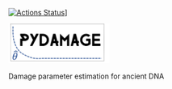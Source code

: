 [![Actions Status](https://github.com/maxibor/pydamage/workflows/package_ci/badge.svg)](https://github.com/maxibor/pydamage/actions)]

<img src="docs/img/logo.png" alt="pydamage logo" width="200"/>

Damage parameter estimation for ancient DNA
